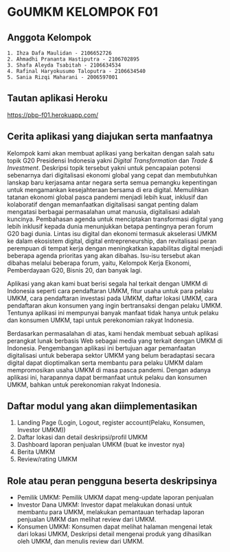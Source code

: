 # GoUMKM KELOMPOK F01

## Anggota Kelompok
	1. Ihza Dafa Maulidan - 2106652726
	2. Ahmadhi Prananta Hastiputra - 2106702895
	3. Shafa Aleyda Tsabitah - 2106634534 	
	4. Rafinal Haryokusumo Taloputra - 2106634540
	5. Sania Rizqi Maharani - 2006597001
   
## Tautan aplikasi Heroku
https://pbp-f01.herokuapp.com/

## Cerita aplikasi yang diajukan serta manfaatnya
Kelompok kami akan membuat aplikasi yang berkaitan dengan salah satu topik G20 Presidensi Indonesia yakni _Digital Transformation_ dan _Trade & Investment_. Deskripsi topik tersebut yakni untuk pencapaian potensi sebenarnya dari digitalisasi ekonomi global yang cepat dan membutuhkan lanskap baru kerjasama antar negara serta semua pemangku kepentingan untuk mengamankan kesejahteraan bersama di era digital. Memulihkan tatanan ekonomi global pasca pandemi menjadi lebih kuat, inklusif dan kolaboratif dengan memanfaatkan digitalisasi sangat penting dalam mengatasi berbagai permasalahan umat manusia, digitalisasi adalah kuncinya. Pembahasan agenda untuk menciptakan transformasi digital yang lebih inklusif kepada dunia menunjukkan betapa pentingnya peran forum G20 bagi dunia. Lintas isu digital dan ekonomi termasuk akselerasi UMKM ke dalam ekosistem digital, digital entrepreneurship, dan revitalisasi peran perempuan di tempat kerja dengan meningkatkan kapabilitas digital menjadi beberapa agenda prioritas yang akan dibahas. Isu-isu tersebut akan dibahas melalui beberapa forum, yaitu, Kelompok Kerja Ekonomi, Pemberdayaan G20, Bisnis 20, dan banyak lagi.

Aplikasi yang akan kami buat berisi segala hal terkait dengan UMKM di Indonesia seperti cara pendaftaran UMKM, fitur usaha untuk para pelaku UMKM, cara pendaftaran investasi pada UMKM, daftar lokasi UMKM, cara pendaftaran akun konsumen yang ingin bertransaksi dengan pelaku UMKM. Tentunya aplikasi ini mempunyai banyak manfaat tidak hanya untuk pelaku dan konsumen UMKM, tapi untuk perekonomian rakyat Indonesia.

Berdasarkan permasalahan di atas, kami hendak membuat sebuah aplikasi perangkat lunak berbasis Web sebagai media yang terkait dengan UMKM di Indonesia. Pengembangan aplikasi ini bertujuan agar pemanfaatan digitalisasi untuk beberapa sektor UMKM yang belum beradaptasi secara digital dapat dioptimalkan serta membantu para pelaku UMKM dalam mempromosikan usaha UMKM di masa pasca pandemi. Dengan adanya aplikasi ini, harapannya dapat bermanfaat untuk pelaku dan konsumen UMKM, bahkan untuk perekonomian rakyat Indonesia.


## Daftar modul yang akan diimplementasikan
1. Landing Page (Login, Logout, register account(Pelaku, Konsumen, Investor UMKM))
2. Daftar lokasi dan detail deskripsi/profil UMKM
3. Dashboard laporan penjualan UMKM (buat ke investor nya) 
4. Berita UMKM
5. Review/rating UMKM

## Role atau peran pengguna beserta deskripsinya
- Pemilik UMKM: Pemilik UMKM dapat meng-update laporan penjualan
- Investor Dana UMKM: Investor dapat melakukan donasi untuk membantu para UMKM, melakukan pemantauan terhadap laporan penjualan UMKM dan melihat review dari UMKM. 
- Konsumen UMKM: Konsumen dapat melihat halaman mengenai letak dari lokasi UMKM, Deskripsi detail mengenai produk yang dihasilkan oleh UMKM, dan menulis review dari UMKM.

